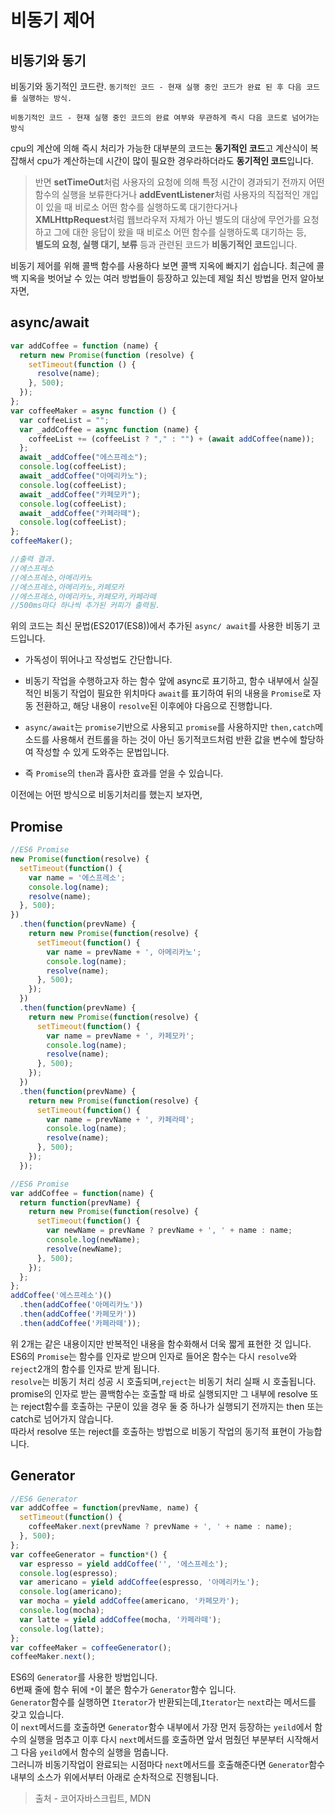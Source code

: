 # 비동기 제어
## 비동기와 동기
비동기와 동기적인 코드란.
```동기적인 코드 - 현재 실행 중인 코드가 완료 된 후 다음 코드를 실행하는 방식.```

```비동기적인 코드 - 현재 실행 중인 코드의 완료 여부와 무관하게 즉시 다음 코드로 넘어가는 방식```

cpu의 계산에 의해 즉시 처리가 가능한 대부분의 코드는 **동기적인 코드**고 계산식이 복잡해서 cpu가 계산하는데 시간이 많이 필요한 경우라하더라도 **동기적인 코드**입니다.

>반면 
**setTimeOut**처럼 사용자의 요청에 의해 특정 시간이 경과되기 전까지 어떤 함수의 실행을 보류한다거나 
**addEventListener**처럼 사용자의 직접적인 개입이 있을 때 비로소 어떤 함수를 실행하도록 대기한다거나  
**XMLHttpRequest**처럼 웹브라우저 자체가 아닌 별도의 대상에 무언가를 요청하고 그에 대한 응답이 왔을 때 비로소 어떤 함수를 실행하도록 대기하는 등,  
**별도의 요청, 실행 대기, 보류** 등과 관련된 코드가 **비동기적인 코드**입니다.

비동기 제어를 위해 콜백 함수를 사용하다 보면 콜백 지옥에 빠지기 쉽습니다.
최근에 콜백 지옥을 벗어날 수 있는 여러 방법들이 등장하고 있는데 제일 최신 방법을 먼저 알아보자면,
## async/await
```js
var addCoffee = function (name) {
  return new Promise(function (resolve) {
    setTimeout(function () {
      resolve(name);
    }, 500);
  });
};
var coffeeMaker = async function () {
  var coffeeList = "";
  var _addCoffee = async function (name) {
    coffeeList += (coffeeList ? "," : "") + (await addCoffee(name));
  };
  await _addCoffee("에스프레소");
  console.log(coffeeList);
  await _addCoffee("아메리카노");
  console.log(coffeeList);
  await _addCoffee("카페모카");
  console.log(coffeeList);
  await _addCoffee("카페라떼");
  console.log(coffeeList);
};
coffeeMaker();

//출력 결과.
//에스프레소
//에스프레소,아메리카노
//에스프레소,아메리카노,카페모카
//에스프레소,아메리카노,카페모카,카페라떼
//500ms마다 하나씩 추가된 커피가 출력됨.
```
위의 코드는 최신 문법(ES2017(ES8))에서 추가된 `async/ await`를 사용한 비동기 코드입니다.
- 가독성이 뛰어나고 작성법도 간단합니다.
- 비동기 작업을 수행하고자 하는 함수 앞에 async로 표기하고, 함수 내부에서 실질적인 비동기 작업이 필요한 위치마다 `await`를 표기하여 뒤의 내용을 `Promise`로 자동 전환하고, 해당 내용이 `resolve`된 이후에야 다음으로 진행합니다.

- `async/await`는 `promise`기반으로 사용되고 `promise`를 사용하지만 `then,catch`메소드를 사용해서 컨트롤을 하는 것이 아닌 동기적코드처럼 반환 값을 변수에 할당하여 작성할 수 있게 도와주는 문법입니다.
- 즉 `Promise`의 `then`과 흡사한 효과를 얻을 수 있습니다.

이전에는 어떤 방식으로 비동기처리를 했는지 보자면,
## Promise
```js
//ES6 Promise
new Promise(function(resolve) {
  setTimeout(function() {
    var name = '에스프레소';
    console.log(name);
    resolve(name);
  }, 500);
})
  .then(function(prevName) {
    return new Promise(function(resolve) {
      setTimeout(function() {
        var name = prevName + ', 아메리카노';
        console.log(name);
        resolve(name);
      }, 500);
    });
  })
  .then(function(prevName) {
    return new Promise(function(resolve) {
      setTimeout(function() {
        var name = prevName + ', 카페모카';
        console.log(name);
        resolve(name);
      }, 500);
    });
  })
  .then(function(prevName) {
    return new Promise(function(resolve) {
      setTimeout(function() {
        var name = prevName + ', 카페라떼';
        console.log(name);
        resolve(name);
      }, 500);
    });
  });
```
```js
//ES6 Promise
var addCoffee = function(name) {
  return function(prevName) {
    return new Promise(function(resolve) {
      setTimeout(function() {
        var newName = prevName ? prevName + ', ' + name : name;
        console.log(newName);
        resolve(newName);
      }, 500);
    });
  };
};
addCoffee('에스프레소')()
  .then(addCoffee('아메리카노'))
  .then(addCoffee('카페모카'))
  .then(addCoffee('카페라떼'));

```
위 2개는 같은 내용이지만 반복적인 내용을 함수화해서 더욱 짧게 표현한 것 입니다.  
ES6의 `Promise`는 함수를 인자로 받으며 인자로 들어온 함수는 다시 `resolve`와 `reject`2개의 함수를 인자로 받게 됩니다.  
`resolve`는 비동기 처리 성공 시 호출되며,`reject`는 비동기 처리 실패 시 호출됩니다.  
promise의 인자로 받는 콜백함수는 호출할 때 바로 실행되지만 그 내부에 resolve 또는 reject함수를 호출하는 구문이 있을 경우 둘 중 하나가 실행되기 전까지는 then 또는 catch로 넘어가지 않습니다.  
따라서 resolve 또는 reject를 호출하는 방법으로 비동기 작업의 동기적 표현이 가능합니다.  

## Generator
```js
//ES6 Generator
var addCoffee = function(prevName, name) {
  setTimeout(function() {
    coffeeMaker.next(prevName ? prevName + ', ' + name : name);
  }, 500);
};
var coffeeGenerator = function*() {
  var espresso = yield addCoffee('', '에스프레소');
  console.log(espresso);
  var americano = yield addCoffee(espresso, '아메리카노');
  console.log(americano);
  var mocha = yield addCoffee(americano, '카페모카');
  console.log(mocha);
  var latte = yield addCoffee(mocha, '카페라떼');
  console.log(latte);
};
var coffeeMaker = coffeeGenerator();
coffeeMaker.next();
```
ES6의 `Generator`를 사용한 방법입니다.  
6번째 줄에 함수 뒤에 `*`이 붙은 함수가 `Generator`함수 입니다.  
`Generator`함수를 실행하면 `Iterator`가 반환되는데,`Iterator`는 `next`라는 메서드를 갖고 있습니다.  
이 `next`메서드를 호출하면 `Generator`함수 내부에서 가장 먼저 등장하는 `yeild`에서 함수의 실행을 멈추고 이후 다시 `next`메서드를 호출하면 앞서 멈췄던 부분부터 시작해서 그 다음 `yeild`에서 함수의 실행을 멈춥니다.  
그러니까 비동기작업이 완료되는 시점마다 `next`메서드를 호출해준다면 `Generator`함수 내부의 소스가 위에서부터 아래로 순차적으로 진행됩니다.  

>출처 -  코어자바스크립트, MDN

